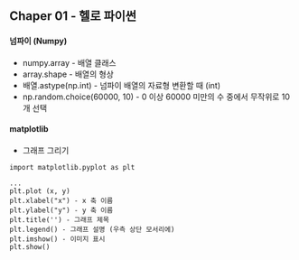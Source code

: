 ## Chaper 01 - 헬로 파이썬



#### 넘파이 (Numpy)

- numpy.array - 배열 클래스
- array.shape - 배열의 형상
- 배열.astype(np.int) - 넘파이 배열의 자료형 변환할 때 (int)
- np.random.choice(60000, 10) - 0 이상 60000 미만의 수 중에서 무작위로 10개 선택



#### matplotlib

- 그래프 그리기

```
import matplotlib.pyplot as plt

...
plt.plot (x, y)
plt.xlabel("x") - x 축 이름
plt.ylabel("y") - y 축 이름
plt.title('') - 그래프 제목
plt.legend() - 그래프 설명 (우측 상단 모서리에)
plt.imshow() - 이미지 표시
plt.show()
```


